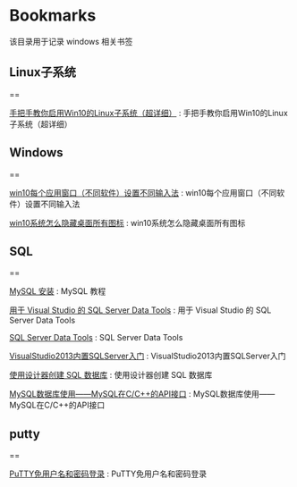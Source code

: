 # Bookmarks
该目录用于记录 windows 相关书签

## Linux子系统
==

[手把手教你启用Win10的Linux子系统（超详细）](https://blog.csdn.net/zhangdongren/article/details/82663977) : 手把手教你启用Win10的Linux子系统（超详细） 

## Windows
==

[win10每个应用窗口（不同软件）设置不同输入法](https://jingyan.baidu.com/article/636f38bb677fc1d6b84610ca.html) : win10每个应用窗口（不同软件）设置不同输入法 

[win10系统怎么隐藏桌面所有图标](https://zhidao.baidu.com/question/2270273361092824908.html) : win10系统怎么隐藏桌面所有图标 


## SQL
==

[MySQL 安装](https://www.runoob.com/mysql/mysql-install.html) :  MySQL 教程 

[用于 Visual Studio 的 SQL Server Data Tools](https://visualstudio.microsoft.com/zh-hans/vs/features/ssdt/) : 用于 Visual Studio 的 SQL Server Data Tools 

[SQL Server Data Tools](https://docs.microsoft.com/zh-cn/sql/ssdt/sql-server-data-tools?view=sql-server-2017) : SQL Server Data Tools 

[VisualStudio2013内置SQLServer入门](https://www.cnblogs.com/qixi233/p/4766451.html) : VisualStudio2013内置SQLServer入门 

[使用设计器创建 SQL 数据库](https://docs.microsoft.com/zh-cn/visualstudio/data-tools/create-a-sql-database-by-using-a-designer?view=vs-2015) : 使用设计器创建 SQL 数据库 

[MySQL数据库使用——MySQL在C/C++的API接口](https://blog.csdn.net/zxng_work/article/details/78926413) : MySQL数据库使用——MySQL在C/C++的API接口 



## putty
==

[PuTTY免用户名和密码登录](https://jingyan.baidu.com/article/e3c78d64883e313c4c85f5ea.html) : PuTTY免用户名和密码登录 

